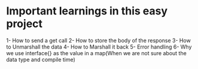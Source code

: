 # Important learnings in this easy project
1-  How to send a get call
2-  How to store the body of the response
3-  How to Unmarshall the data
4-  How to Marshall it back
5-  Error handling
6-  Why we use interface{} as the value in a map(When we are not sure about
    the data type and compile time)
